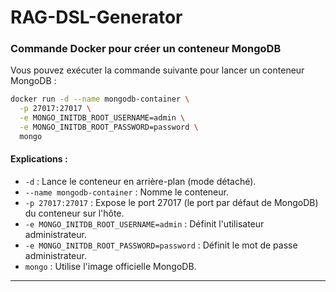 # RAG-DSL-Generator

### Commande Docker pour créer un conteneur MongoDB

Vous pouvez exécuter la commande suivante pour lancer un conteneur MongoDB :

```bash
docker run -d --name mongodb-container \
  -p 27017:27017 \
  -e MONGO_INITDB_ROOT_USERNAME=admin \
  -e MONGO_INITDB_ROOT_PASSWORD=password \
  mongo
```

#### Explications :

- `-d` : Lance le conteneur en arrière-plan (mode détaché).
- `--name mongodb-container` : Nomme le conteneur.
- `-p 27017:27017` : Expose le port 27017 (le port par défaut de MongoDB) du conteneur sur l'hôte.
- `-e MONGO_INITDB_ROOT_USERNAME=admin` : Définit l'utilisateur administrateur.
- `-e MONGO_INITDB_ROOT_PASSWORD=password` : Définit le mot de passe administrateur.
- `mongo` : Utilise l'image officielle MongoDB.

---
